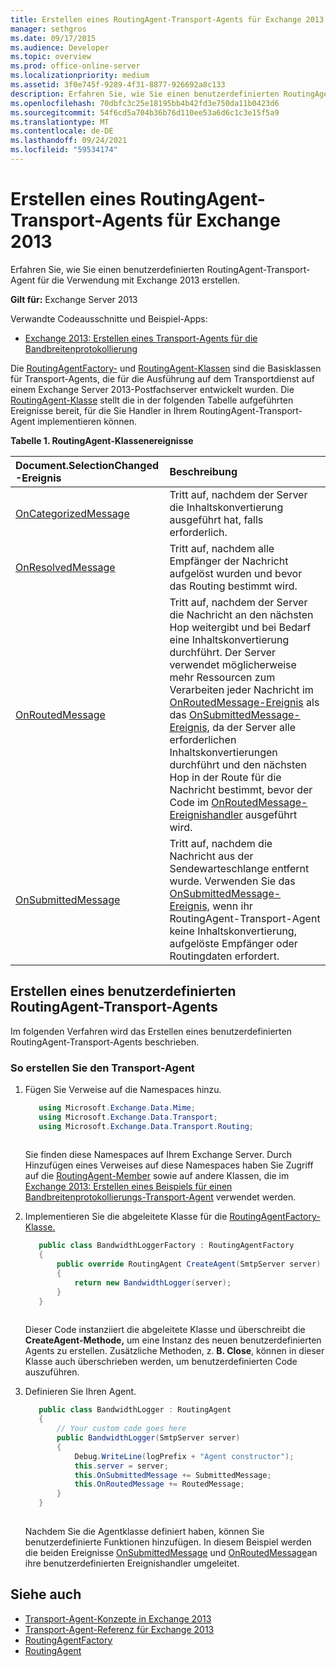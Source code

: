 ```yaml
---
title: Erstellen eines RoutingAgent-Transport-Agents für Exchange 2013
manager: sethgros
ms.date: 09/17/2015
ms.audience: Developer
ms.topic: overview
ms.prod: office-online-server
ms.localizationpriority: medium
ms.assetid: 3f0e745f-9289-4f31-8877-926692a8c133
description: Erfahren Sie, wie Sie einen benutzerdefinierten RoutingAgent-Transport-Agent für die Verwendung mit Exchange 2013 erstellen.
ms.openlocfilehash: 70dbfc3c25e18195bb4b42fd3e750da11b0423d6
ms.sourcegitcommit: 54f6cd5a704b36b76d110ee53a6d6c1c3e15f5a9
ms.translationtype: MT
ms.contentlocale: de-DE
ms.lasthandoff: 09/24/2021
ms.locfileid: "59534174"
---
```

# <a name="create-a-routingagent-transport-agent-for-exchange-2013"></a>Erstellen eines RoutingAgent-Transport-Agents für Exchange 2013

Erfahren Sie, wie Sie einen benutzerdefinierten RoutingAgent-Transport-Agent für die Verwendung mit Exchange 2013 erstellen.
  
**Gilt für:** Exchange Server 2013
  
Verwandte Codeausschnitte und Beispiel-Apps:

- [Exchange 2013: Erstellen eines Transport-Agents für die Bandbreitenprotokollierung](https://code.msdn.microsoft.com/Exchange/Exchange-2013-Build-a-d61a4aaa)
  
Die [RoutingAgentFactory-](https://msdn.microsoft.com/library/Microsoft.Exchange.Data.Transport.Routing.RoutingAgentFactory.aspx) und [RoutingAgent-Klassen](https://msdn.microsoft.com/library/Microsoft.Exchange.Data.Transport.Routing.RoutingAgent.aspx) sind die Basisklassen für Transport-Agents, die für die Ausführung auf dem Transportdienst auf einem Exchange Server 2013-Postfachserver entwickelt wurden. Die [RoutingAgent-Klasse](https://msdn.microsoft.com/library/Microsoft.Exchange.Data.Transport.Routing.RoutingAgent.aspx) stellt die in der folgenden Tabelle aufgeführten Ereignisse bereit, für die Sie Handler in Ihrem RoutingAgent-Transport-Agent implementieren können. 
  
**Tabelle 1. RoutingAgent-Klassenereignisse**

|Document.SelectionChanged **-Ereignis**|**Beschreibung**|
|:-----|:-----|
|[OnCategorizedMessage](https://msdn.microsoft.com/library/Microsoft.Exchange.Data.Transport.Routing.RoutingAgent.OnCategorizedMessage.aspx) <br/> |Tritt auf, nachdem der Server die Inhaltskonvertierung ausgeführt hat, falls erforderlich.  <br/> |
|[OnResolvedMessage](https://msdn.microsoft.com/library/Microsoft.Exchange.Data.Transport.Routing.RoutingAgent.OnResolvedMessage.aspx) <br/> |Tritt auf, nachdem alle Empfänger der Nachricht aufgelöst wurden und bevor das Routing bestimmt wird.  <br/> |
|[OnRoutedMessage](https://msdn.microsoft.com/library/Microsoft.Exchange.Data.Transport.Routing.RoutingAgent.OnRoutedMessage.aspx) <br/> |Tritt auf, nachdem der Server die Nachricht an den nächsten Hop weitergibt und bei Bedarf eine Inhaltskonvertierung durchführt. Der Server verwendet möglicherweise mehr Ressourcen zum Verarbeiten jeder Nachricht im [OnRoutedMessage-Ereignis](https://msdn.microsoft.com/library/Microsoft.Exchange.Data.Transport.Routing.RoutingAgent.OnRoutedMessage.aspx) als das [OnSubmittedMessage-Ereignis,](https://msdn.microsoft.com/library/Microsoft.Exchange.Data.Transport.Routing.RoutingAgent.OnSubmittedMessage.aspx) da der Server alle erforderlichen Inhaltskonvertierungen durchführt und den nächsten Hop in der Route für die Nachricht bestimmt, bevor der Code im [OnRoutedMessage-Ereignishandler](https://msdn.microsoft.com/library/Microsoft.Exchange.Data.Transport.Routing.RoutingAgent.OnRoutedMessage.aspx) ausgeführt wird.  <br/> |
|[OnSubmittedMessage](https://msdn.microsoft.com/library/Microsoft.Exchange.Data.Transport.Routing.RoutingAgent.OnSubmittedMessage.aspx) <br/> |Tritt auf, nachdem die Nachricht aus der Sendewarteschlange entfernt wurde. Verwenden Sie das [OnSubmittedMessage-Ereignis,](https://msdn.microsoft.com/library/Microsoft.Exchange.Data.Transport.Routing.RoutingAgent.OnSubmittedMessage.aspx) wenn ihr RoutingAgent-Transport-Agent keine Inhaltskonvertierung, aufgelöste Empfänger oder Routingdaten erfordert.  <br/> |
   
## <a name="creating-a-custom-routingagent-transport-agent"></a>Erstellen eines benutzerdefinierten RoutingAgent-Transport-Agents

Im folgenden Verfahren wird das Erstellen eines benutzerdefinierten RoutingAgent-Transport-Agents beschrieben. 
  
### <a name="to-create-the-transport-agent"></a>So erstellen Sie den Transport-Agent

1. Fügen Sie Verweise auf die Namespaces hinzu.
    
   ```cs
      using Microsoft.Exchange.Data.Mime;
      using Microsoft.Exchange.Data.Transport;
      using Microsoft.Exchange.Data.Transport.Routing;
  
   ```

   Sie finden diese Namespaces auf Ihrem Exchange Server. Durch Hinzufügen eines Verweises auf diese Namespaces haben Sie Zugriff auf die [RoutingAgent-Member](https://msdn.microsoft.com/library/Microsoft.Exchange.Data.Transport.Routing.RoutingAgent.aspx) sowie auf andere Klassen, die im [Exchange 2013: Erstellen eines Beispiels für einen Bandbreitenprotokollierungs-Transport-Agent](https://code.msdn.microsoft.com/Exchange/Exchange-2013-Build-a-d61a4aaa) verwendet werden. 
    
2. Implementieren Sie die abgeleitete Klasse für die [RoutingAgentFactory-Klasse.](https://msdn.microsoft.com/library/Microsoft.Exchange.Data.Transport.Routing.RoutingAgentFactory.aspx) 
    
   ```cs
      public class BandwidthLoggerFactory : RoutingAgentFactory
      {
          public override RoutingAgent CreateAgent(SmtpServer server)
          {
              return new BandwidthLogger(server);
          }
      }
  
   ```

   Dieser Code instanziiert die abgeleitete Klasse und überschreibt die **CreateAgent-Methode,** um eine Instanz des neuen benutzerdefinierten Agents zu erstellen. Zusätzliche Methoden, z. **B. Close**, können in dieser Klasse auch überschrieben werden, um benutzerdefinierten Code auszuführen. 
    
3. Definieren Sie Ihren Agent.
    
   ```cs
      public class BandwidthLogger : RoutingAgent
      {
          // Your custom code goes here
          public BandwidthLogger(SmtpServer server)
          {
              Debug.WriteLine(logPrefix + "Agent constructor");
              this.server = server;
              this.OnSubmittedMessage += SubmittedMessage;
              this.OnRoutedMessage += RoutedMessage;
          }
      }
  
   ```

   Nachdem Sie die Agentklasse definiert haben, können Sie benutzerdefinierte Funktionen hinzufügen. In diesem Beispiel werden die beiden Ereignisse [OnSubmittedMessage](https://msdn.microsoft.com/library/Microsoft.Exchange.Data.Transport.Routing.RoutingAgent.OnSubmittedMessage.aspx) und [OnRoutedMessage](https://msdn.microsoft.com/library/Microsoft.Exchange.Data.Transport.Routing.RoutingAgent.OnRoutedMessage.aspx)an ihre benutzerdefinierten Ereignishandler umgeleitet. 
    
## <a name="see-also"></a>Siehe auch

- [Transport-Agent-Konzepte in Exchange 2013](transport-agent-concepts-in-exchange-2013.md)    
- [Transport-Agent-Referenz für Exchange 2013](transport-agent-reference-for-exchange-2013.md)    
- [RoutingAgentFactory](https://msdn.microsoft.com/library/Microsoft.Exchange.Data.Transport.Routing.RoutingAgentFactory.aspx)    
- [RoutingAgent](https://msdn.microsoft.com/library/Microsoft.Exchange.Data.Transport.Routing.RoutingAgent.aspx)
    

